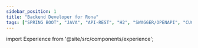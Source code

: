 ```yaml
---
sidebar_position: 1
title: "Backend Developer for Rona"
tags: ["SPRING BOOT", "JAVA", "API-REST", "H2", "SWAGGER/OPENAPI", "CUCUMBER", "GHERKIN", "DOCKER", "CI/CD", "GITLABS", "TIBCO", "POSTGRESQL", "POSTMAN", "JIRA", "ELK STACK", "NoSQL", "INTELLIJ"]
---
```


import Experience from '@site/src/components/experience';

<Experience title={frontMatter.title} />